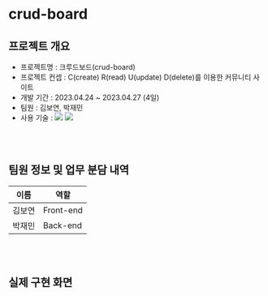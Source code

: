 # crud-board

## 프로젝트 개요

- 프로젝트명 : 크루드보드(crud-board)
- 프로젝트 컨셉 : C(create) R(read) U(update) D(delete)를 이용한 커뮤니티 사이트
- 개발 기간 : 2023.04.24 ~ 2023.04.27 (4일)
- 팀원 : 김보연, 박재민
- 사용 기술 : <img src="https://img.shields.io/badge/spring-6DB33F?style=for-the-badge&logo=spring&logoColor=white">  <img src="https://img.shields.io/badge/CSS3-1572B6?style=for-the-badge&logo=CSS3&logoColor=white">

<br>
<br>

## 팀원 정보 및 업무 분담 내역

| 이름 | 역할 |
| --- | --- |
| 김보연 | Front-end |
| 박재민 | Back-end |

<br>
<br>

## 실제 구현 화면
